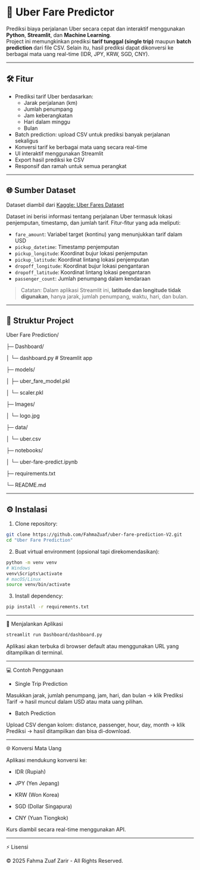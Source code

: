 # 🚖 Uber Fare Predictor

Prediksi biaya perjalanan Uber secara cepat dan interaktif menggunakan **Python**, **Streamlit**, dan **Machine Learning**.  
Project ini memungkinkan prediksi **tarif tunggal (single trip)** maupun **batch prediction** dari file CSV. Selain itu, hasil prediksi dapat dikonversi ke berbagai mata uang real-time (IDR, JPY, KRW, SGD, CNY).

---

## 🛠️ Fitur

- Prediksi tarif Uber berdasarkan:
  - Jarak perjalanan (km)
  - Jumlah penumpang
  - Jam keberangkatan
  - Hari dalam minggu
  - Bulan
- Batch prediction: upload CSV untuk prediksi banyak perjalanan sekaligus
- Konversi tarif ke berbagai mata uang secara real-time
- UI interaktif menggunakan Streamlit
- Export hasil prediksi ke CSV
- Responsif dan ramah untuk semua perangkat

---

## 🌐 Sumber Dataset

Dataset diambil dari [Kaggle: Uber Fares Dataset](https://www.kaggle.com/datasets/yasserh/uber-fares-dataset)

Dataset ini berisi informasi tentang perjalanan Uber termasuk lokasi penjemputan, timestamp, dan jumlah tarif. Fitur-fitur yang ada meliputi:

- `fare_amount`: Variabel target (kontinu) yang menunjukkan tarif dalam USD
- `pickup_datetime`: Timestamp penjemputan
- `pickup_longitude`: Koordinat bujur lokasi penjemputan
- `pickup_latitude`: Koordinat lintang lokasi penjemputan
- `dropoff_longitude`: Koordinat bujur lokasi pengantaran
- `dropoff_latitude`: Koordinat lintang lokasi pengantaran
- `passenger_count`: Jumlah penumpang dalam kendaraan

> Catatan: Dalam aplikasi Streamlit ini, **latitude dan longitude tidak digunakan**, hanya jarak, jumlah penumpang, waktu, hari, dan bulan.

---

## 📂 Struktur Project

Uber Fare Prediction/

├─ Dashboard/

│ └─ dashboard.py # Streamlit app

├─ models/

│ ├─ uber_fare_model.pkl

│ └─ scaler.pkl

├─ Images/

│ └─ logo.jpg

├─ data/

│ └─ uber.csv

├─ notebooks/

│ └─ uber-fare-predict.ipynb

├─ requirements.txt

└─ README.md

---

## ⚙️ Instalasi

1. Clone repository:

```bash
git clone https://github.com/FahmaZuaf/uber-fare-prediction-V2.git
cd "Uber Fare Prediction"
```

2. Buat virtual environment (opsional tapi direkomendasikan):

```bash
python -m venv venv
# Windows
venv\Scripts\activate
# macOS/Linux
source venv/bin/activate
```

3. Install dependency:

```bash
pip install -r requirements.txt
```

---

🚀 Menjalankan Aplikasi

```bash
streamlit run Dashboard/dashboard.py
```

Aplikasi akan terbuka di browser default atau menggunakan URL yang ditampilkan di terminal.

---

💻 Contoh Penggunaan

- Single Trip Prediction

Masukkan jarak, jumlah penumpang, jam, hari, dan bulan → klik Prediksi Tarif → hasil muncul dalam USD atau mata uang pilihan.

- Batch Prediction

Upload CSV dengan kolom: distance, passenger, hour, day, month → klik Prediksi → hasil ditampilkan dan bisa di-download.

---

🌐 Konversi Mata Uang

Aplikasi mendukung konversi ke:

- IDR (Rupiah)

- JPY (Yen Jepang)

- KRW (Won Korea)

- SGD (Dollar Singapura)

- CNY (Yuan Tiongkok)

Kurs diambil secara real-time menggunakan API.

---

⚡ Lisensi

© 2025 Fahma Zuaf Zarir - All Rights Reserved.
